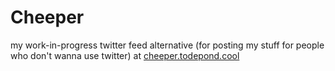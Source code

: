 # Cheeper
my work-in-progress twitter feed alternative (for posting my stuff for people who don't wanna use twitter) at [cheeper.todepond.cool](https://cheeper.todepond.cool)
